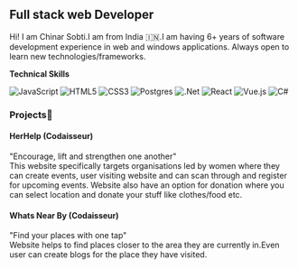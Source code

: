 ## Full stack web Developer ##

<p>
  Hi! I am Chinar Sobti.I am from India 🇮🇳.I am having 6+ years of software development experience in web and windows applications.
  Always open to learn new technologies/frameworks.
</p>

<b>Technical Skills</b>

![JavaScript](https://img.shields.io/badge/javascript-%23323330.svg?style=for-the-badge&logo=javascript&logoColor=%23F7DF1E)
![HTML5](https://img.shields.io/badge/html5-%23E34F26.svg?style=for-the-badge&logo=html5&logoColor=white)
![CSS3](https://img.shields.io/badge/css3-%231572B6.svg?style=for-the-badge&logo=css3&logoColor=white)
![Postgres](https://img.shields.io/badge/postgres-%23316192.svg?style=for-the-badge&logo=postgresql&logoColor=white)
![.Net](https://img.shields.io/badge/.NET-5C2D91?style=for-the-badge&logo=.net&logoColor=white)
![React](https://img.shields.io/badge/react-%2320232a.svg?style=for-the-badge&logo=react&logoColor=%2361DAFB)
![Vue.js](https://img.shields.io/badge/vuejs-%2335495e.svg?style=for-the-badge&logo=vuedotjs&logoColor=%234FC08D)
![C#](https://img.shields.io/badge/c%23-%23239120.svg?style=for-the-badge&logo=c-sharp&logoColor=white)

### Projects📖 ###

#### HerHelp  (Codaisseur) ####
"Encourage, lift and strengthen one another"</br>
This website specifically targets organisations led by women where they can create events, user visiting website and can scan through and register for upcoming events. Website also have an option for donation where you can select location and donate your stuff like clothes/food etc.

#### Whats Near By  (Codaisseur) ####
"Find your places with one tap"</br>
Website helps to find places closer to the area they are currently in.Even user can create blogs for the place they have visited.

